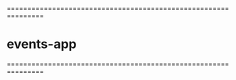 ===============================================================
# events-app
===============================================================